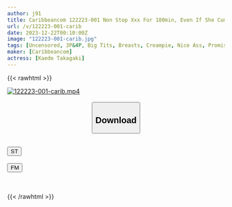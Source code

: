 ```yaml
---
author: j91
title: Caribbeancom 122223-001 Non Stop Xxx For 180min, Even If She Cum And Cum, She’ll Still Cum! 5 Consecutive Creampie Relays That Are Left Inserted Part.1 Kaede Takagaki
url: /v/122223-001-carib
date: 2023-12-22T00:10:00Z
image: "122223-001-carib.jpg"
tags: [Uncensored, 3P&4P, Big Tits, Breasts, Creampie, Nice Ass, Promiscuity, Sexy Legs, Shaved, Slender, Titty Fuck]
maker: [Caribbeancom]
actress: [Kaede Takagaki]
---
```



{{< rawhtml >}}

<div class="video" data-videoid="6okG2WmkJRt931W">
    <a href="javascript:;">
        <img src="/v/122223-001-carib/122223-001-carib.jpg" width="WIDTH" height="HEIGHT" alt="122223-001-carib.mp4" loading="lazy">
    </a>
</div>

<script type="text/javascript" src="https://j91.asia/asset/on-demand-st.js"></script>

<br>
  <link rel="stylesheet" href="https://j91.asia/asset/bs5.css">
  
  <center>
  <button class="btn btn-primary" type="button" data-bs-toggle="collapse" data-bs-target=".multi-collapse" aria-expanded="false" aria-controls="multiCollapseExample1 multiCollapseExample2"><h2>Download</h2></button></center>
</p>
<div class="row">
  <div class="col">
    <div class="collapse multi-collapse" id="multiCollapseExample1">
      <div class="card card-body">
	      	      <br>
<div class="buttons">  
<a href="https://streamtape.to/v/6okG2WmkJRt931W" target="_blank"><button class="btn-hover color-3"><i class="fa fa-download"></i> ST</button></a></div>
    </div>
  </div>
</div>
  <div class="col">
    <div class="collapse multi-collapse" id="multiCollapseExample2">
      <div class="card card-body">
	      <br>
<div class="buttons">
    <a href="https://filemoon.sx/d/mbptq6enva3i" target="_blank"><button class="btn-hover color-8"><i class="fa fa-download"></i> FM</button></a></div>
<br><br>
      </div>
    </div>
  </div>
</div>

{{< /rawhtml >}}